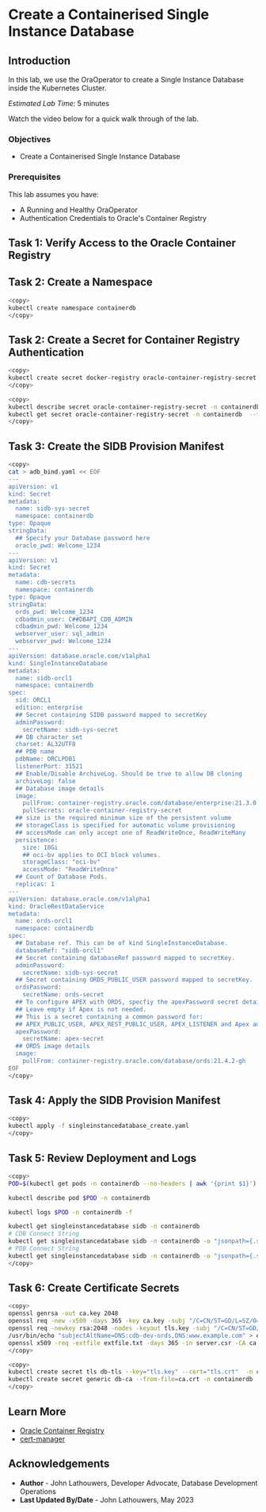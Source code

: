 # Create a Containerised Single Instance Database

## Introduction

In this lab, we use the OraOperator to create a Single Instance Database inside the Kubernetes Cluster.

*Estimated Lab Time:* 5 minutes

Watch the video below for a quick walk through of the lab.
[](youtube:zNKxJjkq0Pw)

### Objectives

* Create a Containerised Single Instance Database

### Prerequisites

This lab assumes you have:

* A Running and Healthy OraOperator
* Authentication Credentials to Oracle's Container Registry

## Task 1: Verify Access to the Oracle Container Registry

## Task 2: Create a Namespace

```bash
<copy>
kubectl create namespace containerdb
</copy>
```

## Task 2: Create a Secret for Container Registry Authentication

```bash
<copy>
kubectl create secret docker-registry oracle-container-registry-secret --docker-server=container-registry.oracle.com --docker-username='<oracle-sso-email-address>' --docker-password='<oracle-sso-password>' --docker-email='<oracle-sso-email-address>' -n containerdb
</copy>
```

```bash
<copy>
kubectl describe secret oracle-container-registry-secret -n containerdb
kubectl get secret oracle-container-registry-secret -n containerdb  --template="{{index .data \".dockerconfigjson\" | base64decode}}"
</copy>
```

## Task 3: Create the SIDB Provision Manifest

```bash
<copy>
cat > adb_bind.yaml << EOF
---
apiVersion: v1
kind: Secret
metadata:
  name: sidb-sys-secret
  namespace: containerdb
type: Opaque
stringData:
  ## Specify your Database password here
  oracle_pwd: Welcome_1234
---
apiVersion: v1
kind: Secret
metadata:
  name: cdb-secrets
  namespace: containerdb
type: Opaque
stringData:
  ords_pwd: Welcome_1234
  cdbadmin_user: C##DBAPI_CDB_ADMIN
  cdbadmin_pwd: Welcome_1234
  webserver_user: sql_admin
  webserver_pwd: Welcome_1234
---
apiVersion: database.oracle.com/v1alpha1
kind: SingleInstanceDatabase
metadata:
  name: sidb-orcl1
  namespace: containerdb
spec:
  sid: ORCL1
  edition: enterprise
  ## Secret containing SIDB password mapped to secretKey
  adminPassword:
    secretName: sidb-sys-secret
  ## DB character set
  charset: AL32UTF8
  ## PDB name
  pdbName: ORCLPDB1
  listenerPort: 31521
  ## Enable/Disable ArchiveLog. Should be true to allow DB cloning
  archiveLog: false
  ## Database image details
  image:
    pullFrom: container-registry.oracle.com/database/enterprise:21.3.0.0
    pullSecrets: oracle-container-registry-secret
  ## size is the required minimum size of the persistent volume
  ## storageClass is specified for automatic volume provisioning
  ## accessMode can only accept one of ReadWriteOnce, ReadWriteMany
  persistence:
    size: 10Gi
    ## oci-bv applies to OCI block volumes.
    storageClass: "oci-bv"
    accessMode: "ReadWriteOnce"
  ## Count of Database Pods.
  replicas: 1
---
apiVersion: database.oracle.com/v1alpha1
kind: OracleRestDataService
metadata:
  name: ords-orcl1
  namespace: containerdb
spec:
  ## Database ref. This can be of kind SingleInstanceDatabase.
  databaseRef: "sidb-orcl1"
  ## Secret containing databaseRef password mapped to secretKey. 
  adminPassword:
    secretName: sidb-sys-secret
  ## Secret containing ORDS_PUBLIC_USER password mapped to secretKey.
  ordsPassword:
    secretName: ords-secret
  ## To configure APEX with ORDS, specfiy the apexPassword secret details. 
  ## Leave empty if Apex is not needed.
  ## This is a secret containing a common password for:
  ## APEX_PUBLIC_USER, APEX_REST_PUBLIC_USER, APEX_LISTENER and Apex administrator
  apexPassword:
    secretName: apex-secret
  ## ORDS image details
  image:
    pullFrom: container-registry.oracle.com/database/ords:21.4.2-gh
EOF
</copy>
```

## Task 4: Apply the SIDB Provision Manifest

```bash
<copy>
kubectl apply -f singleinstancedatabase_create.yaml
</copy>
```

## Task 5: Review Deployment and Logs

```bash
<copy>
POD=$(kubectl get pods -n containerdb --no-headers | awk '{print $1}')

kubectl describe pod $POD -n containerdb

kubectl logs $POD -n containerdb -f

kubectl get singleinstancedatabase sidb -n containerdb
# CDB Connect String
kubectl get singleinstancedatabase sidb -n containerdb -o "jsonpath={.status.connectString}"
# PDB Connect String
kubectl get singleinstancedatabase sidb -n containerdb -o "jsonpath={.status.pdbConnectString}"
</copy>
```

## Task 6: Create Certificate Secrets

```bash
<copy>
openssl genrsa -out ca.key 2048
openssl req -new -x509 -days 365 -key ca.key -subj "/C=CN/ST=GD/L=SZ/O=oracle, Inc./CN=oracle Root CA" -out ca.crt
openssl req -newkey rsa:2048 -nodes -keyout tls.key -subj "/C=CN/ST=GD/L=SZ/O=oracle, Inc./CN=cdb-dev-ords" -out server.csr
/usr/bin/echo "subjectAltName=DNS:cdb-dev-ords,DNS:www.example.com" > extfile.txt
openssl x509 -req -extfile extfile.txt -days 365 -in server.csr -CA ca.crt -CAkey ca.key -CAcreateserial -out tls.crt
</copy>
```

```bash
<copy>
kubectl create secret tls db-tls --key="tls.key" --cert="tls.crt"  -n containerdb
kubectl create secret generic db-ca --from-file=ca.crt -n containerdb
</copy>
```

## Learn More

* [Oracle Container Registry](https://container-registry.oracle.com)
* [cert-manager](https://cert-manager.io/)

## Acknowledgements

* **Author** - John Lathouwers, Developer Advocate, Database Development Operations
* **Last Updated By/Date** - John Lathouwers, May 2023
